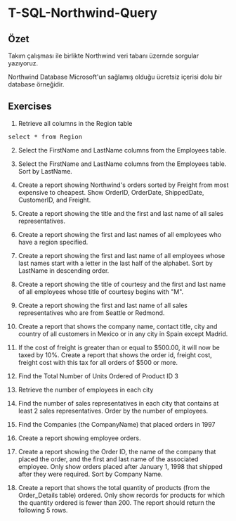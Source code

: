 # T-SQL-Northwind-Query

## Özet 

Takım çalışması ile birlikte Northwind veri tabanı üzernde sorgular yazıyoruz.

Northwind Database Microsoft'un sağlamış olduğu ücretsiz içerisi dolu bir database örneğidir.

## Exercises

1. Retrieve all columns in the Region table
<pre>
select * from Region
</pre>
2. Select the FirstName and LastName columns from the Employees table.


3. Select the FirstName and LastName columns from the Employees table.
Sort by LastName.
4. Create a report showing Northwind's orders sorted by Freight from most expensive to
cheapest. Show OrderID, OrderDate, ShippedDate, CustomerID, and Freight.
5. Create a report showing the title and the first and last name of all sales representatives.
6. Create a report showing the first and last names of all employees who have a region
specified.
7. Create a report showing the first and last name of all employees whose last names start
with a letter in the last half of the alphabet.
Sort by LastName in descending order.
8. Create a report showing the title of courtesy and the first and last name of all employees
whose title of courtesy begins with "M".
9. Create a report showing the first and last name of all sales representatives who are from
Seattle or Redmond.
10. Create a report that shows the company name, contact title, city and country of all
customers in Mexico or in any city in Spain except Madrid.
11. If the cost of freight is greater than or equal to $500.00, it will now be taxed by 10%.
Create a report that shows the order id, freight cost, freight cost with this tax for all orders of
$500 or more.
12. Find the Total Number of Units Ordered of Product ID 3
13. Retrieve the number of employees in each city
14. Find the number of sales representatives in each city that contains at least 2 sales
representatives. Order by the number of employees.
15. Find the Companies (the CompanyName) that placed orders in 1997
16. Create a report showing employee orders.
17. Create a report showing the Order ID, the name of the company that placed the order,
and the first and last name of the associated employee.
Only show orders placed after January 1, 1998 that shipped after they were required.
Sort by Company Name.
18. Create a report that shows the total quantity of products (from the Order_Details table)
ordered. Only show records for products for which the quantity ordered is fewer than 200.
The report should return the following 5 rows.
